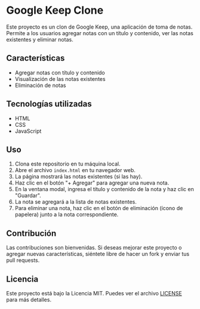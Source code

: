 # Google Keep Clone

Este proyecto es un clon de Google Keep, una aplicación de toma de notas. Permite a los usuarios agregar notas con un título y contenido, ver las notas existentes y eliminar notas.

## Características

- Agregar notas con título y contenido
- Visualización de las notas existentes
- Eliminación de notas

## Tecnologías utilizadas

- HTML
- CSS
- JavaScript

## Uso

1. Clona este repositorio en tu máquina local.
2. Abre el archivo `index.html` en tu navegador web.
3. La página mostrará las notas existentes (si las hay).
4. Haz clic en el botón "+ Agregar" para agregar una nueva nota.
5. En la ventana modal, ingresa el título y contenido de la nota y haz clic en "Guardar".
6. La nota se agregará a la lista de notas existentes.
7. Para eliminar una nota, haz clic en el botón de eliminación (ícono de papelera) junto a la nota correspondiente.

## Contribución

Las contribuciones son bienvenidas. Si deseas mejorar este proyecto o agregar nuevas características, siéntete libre de hacer un fork y enviar tus pull requests.

## Licencia

Este proyecto está bajo la Licencia MIT. Puedes ver el archivo [LICENSE](LICENSE) para más detalles.
